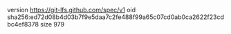 version https://git-lfs.github.com/spec/v1
oid sha256:ed72d08b4d03b7f9e5daa7c2fe488f99a65c07cd0ab0ca2622f23cdbc4ef8378
size 979
